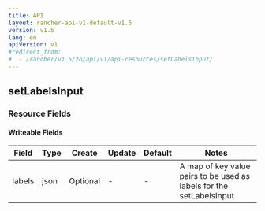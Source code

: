 ```yaml
---
title: API
layout: rancher-api-v1-default-v1.5
version: v1.5
lang: en
apiVersion: v1
#redirect_from:
#  - /rancher/v1.5/zh/api/v1/api-resources/setLabelsInput/
---
```


## setLabelsInput



### Resource Fields

#### Writeable Fields

Field | Type | Create | Update | Default | Notes
---|---|---|---|---|---
labels | json | Optional | - | - | A map of key value pairs to be used as labels for the setLabelsInput



<br>
